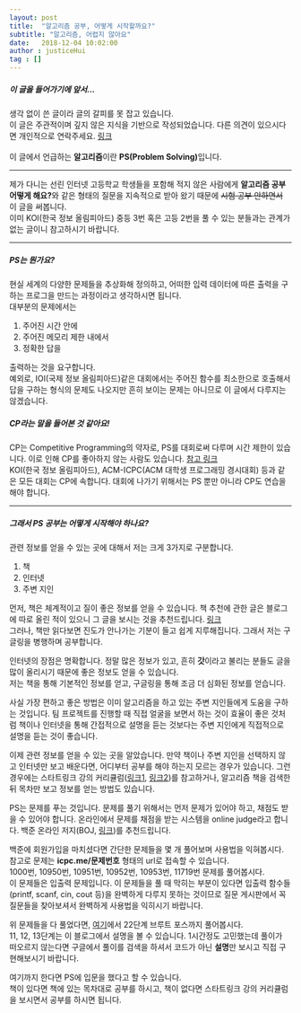 ```yaml
---
layout: post
title:  "알고리즘 공부, 어떻게 시작할까요?"
subtitle: "알고리즘, 어렵지 않아요"
date:   2018-12-04 10:02:00
author : justiceHui
tag : []
---
```


##### 이 글을 들어가기에 앞서...
생각 없이 쓴 글이라 글의 갈피를 못 잡고 있습니다.<br>
이 글은 주관적이며 깊지 않은 지식을 기반으로 작성되었습니다. 다른 의견이 있으시다면 개인적으로 연락주세요. <a href = "https://open.kakao.com/me/justiceHui">링크</a><br><br>
이 글에서 언급하는 <b>알고리즘</b>이란 <b>PS(Problem Solving)</b>입니다.

<hr>

제가 다니는 선린 인터넷 고등학교 학생들을 포함해 적지 않은 사람에게 <b>알고리즘 공부 어떻게 해요?</b>와 같은 형태의 질문을 지속적으로 받아 왔기 때문에 <s>시험 공부 안하면서</s> 이 글을 써봅니다.<br>
이미 KOI(한국 정보 올림피아드) 중등 3번 혹은 고등 2번을 풀 수 있는 분들과는 관계가 없는 글이니 참고하시기 바랍니다.

<hr>

##### PS는 뭔가요?
현실 세계의 다양한 문제들을 추상화해 정의하고, 어떠한 입력 데이터에 따른 출력을 구하는 프로그을 만드는 과정이라고 생각하시면 됩니다.<br>
대부분의 문제에서는<br>
1. 주어진 시간 안에
2. 주어진 메모리 제한 내에서
3. 정확한 답을

출력하는 것을 요구합니다.<br>
예외로, IOI(국제 정보 올림피아드)같은 대회에서는 주어진 함수를 최소한으로 호출해서 답을 구하는 형식의 문제도 나오지만 흔히 보이는 문제는 아니므로 이 글에서 다루지는 않겠습니다.

##### CP라는 말을 들어본 것 같아요!
CP는 Competitive Programming의 약자로, PS를 대회로써 다루며 시간 제한이 있습니다. 이로 인해 CP를 좋아하지 않는 사람도 있습니다. <a href = "https://www.acmicpc.net/blog/view/49">참고 링크</a><br>
KOI(한국 정보 올림피아드), ACM-ICPC(ACM 대학생 프로그래밍 경시대회) 등과 같은 모든 대회는 CP에 속합니다. 대회에 나가기 위해서는 PS 뿐만 아니라 CP도 연습을 해야 합니다.

<hr>

##### 그래서 PS 공부는 어떻게 시작해야 하나요?
관련 정보를 얻을 수 있는 곳에 대해서 저는 크게 3가지로 구분합니다.<br>
1. 책
2. 인터넷
3. 주변 지인

먼저, 책은 체계적이고 질이 좋은 정보를 얻을 수 있습니다. 책 추천에 관한 글은 블로그에 따로 올린 적이 있으니 그 글을 보시는 것을 추천드립니다. <a href = "https://justicehui.github.io/2018/08/30/book.html">링크</a><br>
그러나, 책만 읽다보면 진도가 안나가는 기분이 들고 쉽게 지루해집니다. 그래서 저는 구글링을 병행하며 공부합니다.

인터넷의 장점은 명확합니다. 정말 많은 정보가 있고, 흔히 <b>갓</b>이라고 불리는 분들도 글을 많이 올리시기 때문에 좋은 정보도 얻을 수 있습니다.<br>
저는 책을 통해 기본적인 정보를 얻고, 구글링을 통해 조금 더 심화된 정보를 얻습니다.

사실 가장 편하고 좋은 방법은 이미 알고리즘을 하고 있는 주변 지인들에게 도움을 구하는 것입니다. 팀 프로젝트를 진행할 때 직접 얼굴을 보면서 하는 것이 효율이 좋은 것처럼 책이나 인터넷을 통해 간접적으로 설명을 듣는 것보다는 주변 지인에게 직접적으로 설명을 듣는 것이 좋습니다.

이제 관련 정보를 얻을 수 있는 곳을 알았습니다. 만약 책이나 주변 지인을 선택하지 않고 인터넷만 보고 배운다면, 어디부터 공부를 해야 하는지 모르는 경우가 있습니다. 그런 경우에는 스타트링크 강의 커리큘럼(<a href = "https://offline.startlink.help/hc/ko/articles/360012370793">링크1</a>, <a href = "https://offline.startlink.help/hc/ko/articles/217245158">링크2</a>)를 참고하거나, 알고리즘 책을 검색한 뒤 목차만 보고 정보를 얻는 방법도 있습니다.

PS는 문제를 푸는 것입니다. 문제를 풀기 위해서는 먼저 문제가 있어야 하고, 채점도 받을 수 있어야 합니다. 온라인에서 문제를 채점을 받는 시스템을 online judge라고 합니다. 백준 온라인 저지(BOJ, <a href = "https://acmicpc.net">링크</a>)를 추천드립니다.

백준에 회원가입을 마치셨다면 간단한 문제들을 몇 개 풀어보며 사용법을 익혀봅시다. 참고로 문제는 <b>icpc.me/문제번호</b> 형태의 url로 접속할 수 있습니다.<br>
1000번, 10950번, 10951번, 10952번, 10953번, 11719번 문제를 풀어봅시다.<br>
이 문제들은 입출력 문제입니다. 이 문제들을 풀 때 막히는 부분이 있다면 입출력 함수들(printf, scanf, cin, cout 등)을 완벽하게 다루지 못하는 것이므로 질문 게시판에서 꼭 질문들을 찾아보셔서 완벽하게 사용법을 익히시기 바랍니다.<br>

위 문제들을 다 풀었다면, <a href = "https://www.acmicpc.net/step">여기</a>에서 22단계 브루트 포스까지 풀어봅시다.<br>
11, 12, 13단계는 이 블로그에서 설명을 볼 수 있습니다. 1시간정도 고민했는데 풀이가 떠오르지 않는다면 구글에서 풀이를 검색을 하셔서 코드가 아닌 <b>설명</b>만 보시고 직접 구현해보시기 바랍니다.

여기까지 한다면 PS에 입문을 했다고 할 수 있습니다.<br>
책이 있다면 책에 있는 목차대로 공부를 하시고, 책이 없다면 스타트링크 강의 커리큘럼을 보시면서 공부를 하시면 됩니다.
